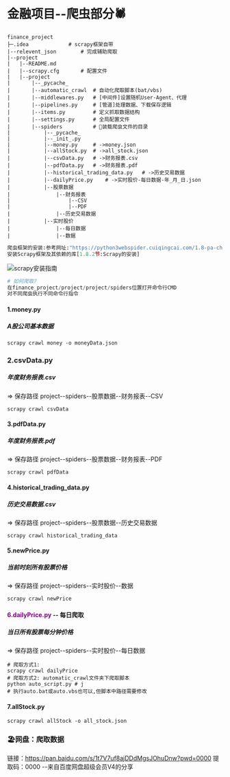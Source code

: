 # 金融项目--爬虫部分🕷

```shell
finance_project
├─.idea				# scrapy框架自带
|--relevent_json		# 完成辅助爬取
|--project
|  	|--README.md		
|  	|--scrapy.cfg		# 配置文件
|  	|--project
|		|--_pycache_ 	
|		|--automatic_crawl	# 自动化爬取脚本(bat/vbs)
|  		|--middlewares.py	# [中间件]设置随机User-Agent、代理
|  		|--pipelines.py		# [管道]处理数据、下载保存逻辑
|  		|--items.py			# 定义抓取数据结构
|  		|--settings.py		# 全局配置文件
|		|--spiders			# 🍉装载爬虫文件的目录
|			|--_pycache_
|			|--_init_.py	
|			|--money.py		# ->money.json
|			|--allStock.py	# ->all_stock.json
|			|--csvData.py	# ->财务报表.csv
|			|--pdfData.py	# ->财务报表.pdf
|			|--historical_trading_data.py	# ->历史交易数据
|			|--dailyPrice.py 	# ->实时股价-每日数据-年_月_日.json
|			|--股票数据		
|				|--财务报表
|					|--CSV
|					|--PDF
|				|--历史交易数据
|			|--实时股价
|				|--每日数据
|				|--数据
```

```python
爬虫框架的安装:参考网址:"https://python3webspider.cuiqingcai.com/1.8-pa-chong-kuang-jia-de-an-zhuang"
安装Scrapy框架及其依赖的库[1.8.2节:Scrapy的安装]
```

![scrapy安装指南](E:\finance_project\scrapy安装指南.PNG)

```PYTHON
# 如何爬取?
在finance_project/project/project/spiders位置打开命令行CMD
对不同爬虫执行不同命令行指令
```

#### 1.money.py

##### A股公司基本数据

```shell
scrapy crawl money -o moneyData.json
```

### 2.csvData.py

##### 年度财务报表.csv 

=> 保存路径 project--spiders--股票数据--财务报表--CSV

```shell
scrapy crawl csvData
```

#### 3.pdfData.py

##### 年度财务报表.pdf

=> 保存路径 project--spiders--股票数据--财务报表--PDF

```shell
scrapy crawl pdfData
```

#### 4.historical_trading_data.py

##### 历史交易数据.csv

=> 保存路径 project--spiders--股票数据--历史交易数据

```shell
scrapy crawl historical_trading_data 
```

#### 5.newPrice.py

##### 当前时刻所有股票价格

=> 保存路径 project--spiders--实时股价--数据

```shell
scrapy crawl newPrice
```

#### <font color='purple'>6.dailyPrice.py</font> -- 每日爬取

##### 当日所有股票每分钟价格

=> 保存路径 project--spiders--实时股价--每日数据

```shell
# 爬取方式1:
scrapy crawl dailyPrice
# 爬取方式2: automatic_crawl文件夹下爬取脚本
python auto_script.py # j
# 执行auto.bat或auto.vbs也可以,但脚本中路径需要修改
```

#### 7.allStock.py

```shell
scrapy crawl allStock -o all_stock.json
```

### 🏖网盘：爬取数据

链接：https://pan.baidu.com/s/1t7V7uf8ajDDdMgsJOhuDnw?pwd=0000 
提取码：0000 
--来自百度网盘超级会员V4的分享
